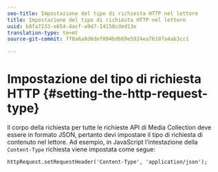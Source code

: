 ```yaml
---
seo-title: Impostazione del tipo di richiesta HTTP nel lettore
title: Impostazione del tipo di richiesta HTTP nel lettore
uuid: b8fa7233-e654-4acf-a9d7-14158cded13e
translation-type: tm+mt
source-git-commit: 7f0a6a8d6def094bd669e5924ea76107a4ab3cc1

---
```



# Impostazione del tipo di richiesta HTTP {#setting-the-http-request-type}

Il corpo della richiesta per tutte le richieste API di Media Collection deve essere in formato JSON, pertanto devi impostare il tipo di richiesta di contenuto nel lettore. Ad esempio, in JavaScript l’intestazione della `Content-Type` richiesta viene impostata come segue:

```
httpRequest.setRequestHeader('Content-Type', 'application/json'); 
```

